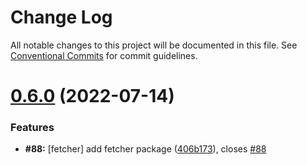 # Change Log

All notable changes to this project will be documented in this file.
See [Conventional Commits](https://conventionalcommits.org) for commit guidelines.

# [0.6.0](https://github.com/hooked74/sps/compare/v0.5.0...v0.6.0) (2022-07-14)


### Features

* **#88:** [fetcher] add fetcher package ([406b173](https://github.com/hooked74/sps/commit/406b173ab0857fbea3851f56ea8427ae0b121584)), closes [#88](https://github.com/hooked74/sps/issues/88)
